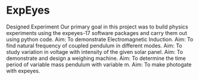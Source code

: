 # ExpEyes
Designed Experiment
Our primary goal in this project was to build physics experiments using the expeyes-17 software packages and carry them out using python code. 
Aim: To demonstrate Electromagnetic Induction.
Aim: To find natural frequency of coupled pendulum in different modes.
Aim: To study variation in voltage with intensity of the given solar panel.
Aim: To demonstrate and design a weighing machine.
Aim: To determine the time period of variable mass pendulum with variable m.
Aim: To make photogate with expeyes.
